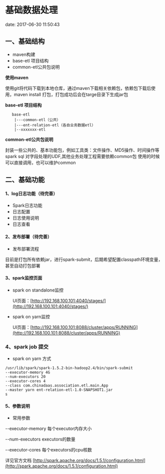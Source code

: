 基础数据处理
==========
date: 2017-06-30 11:50:43

一、基础结构
-------
* maven构建
* base-etl 项目结构
* common-etl公共包说明

**使用maven**

使用git将代码下载到本地仓库，通过maven下载相关依赖包，依赖包下载后使用，maven install 打包，打包成功后会在targe目录下生成jar包

**base-etl 项目结构**
````
   base-etl
    |---common-etl（公共）
    |---ent-relation-etl（各自业务数据etl）
    |--xxxxxxx-etl
````
**common-etl公共包说明**

封装一些公共的、基本功能包，例如工具类：文件操作、MD5操作、时间操作等spark sql 对字段处理的UDF,其他业务处理工程需要依赖common包
使用的时候可以直接调用，也可以维护common

二、基础功能
-----
#### 1、log日志功能（待完善）

* Spark日志功能
* 日志配置
* 日志使用说明
* 日志查看

#### 2、发布部署（待完善）
* 发布部署流程

目前是打包所有依赖jar，进行spark-submit，后期希望配置classpath环境变量，甚至自动打包部署

#### 3、spark监控页面
* spark on standalone监控

  UI页面：[http://192.168.100.101:4040/stages/](http://192.168.100.101:4040/stages/)
  
* spark on yarn监控

  UI页面：[http://192.168.100.101:8088/cluster/apps/RUNNING](http://192.168.100.101:8088/cluster/apps/RUNNING)

### 4、spark  job 提交

* spark on yarn 方式
````
/usr/lib/spark/spark-1.5.2-bin-hadoop2.4/bin/spark-submit 
--executor-memory 4G 
--num-executors 20 
--executor-cores 4  
--class com.chinadaas.association.etl.main.App 
--master yarn ent-relation-etl-1.0-SNAPSHOT1.jar
s
````

#### 5、参数说明
* 常用参数

--executor-memory 每个executor内存大小

--num-executors executors的数量

--executor-cores 每个executors的cpu核数



详见官方文档
[http://spark.apache.org/docs/1.5.1/configuration.html](http://spark.apache.org/docs/1.5.1/configuration.html)